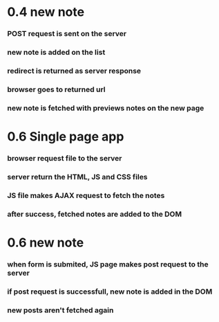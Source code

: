 # 0.4 new note
### POST request is sent on the server
### new note is added on the list
### redirect is returned as server response
### browser goes to returned url
### new note is fetched with previews notes on the new page


# 0.6 Single page app
### browser request file to the server
### server return the HTML, JS and CSS files
### JS file makes AJAX request to fetch the notes
### after success, fetched notes are added to the DOM


# 0.6 new note
### when form is submited, JS page makes post request to the server
### if post request is successfull, new note is added in the DOM
### new posts aren't fetched again
